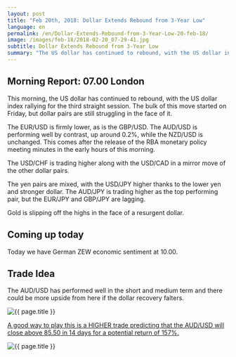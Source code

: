 ```yaml
---
layout: post
title: "Feb 20th, 2018: Dollar Extends Rebound from 3-Year Low"
language: en
permalink: /en/Dollar-Extends-Rebound-from-3-Year-Low-20-feb-18/
image: /images/feb-18/2018-02-20_07-29-41.jpg
subtitle: Dollar Extends Rebound from 3-Year Low
summary: "The US dollar has continued to rebound, with the US dollar index rallying for the third straight session. The bulk of this move started on Friday, but dollar pairs are still struggling in the face of it"
---
```

## Morning Report: 07.00 London

This morning, the US dollar has continued to rebound, with the US dollar index rallying for the third straight session. The bulk of this move started on Friday, but dollar pairs are still struggling in the face of it. 

The EUR/USD is firmly lower, as is the GBP/USD. The AUD/USD is performing well by contrast, up around 0.2%, while the NZD/USD is unchanged. This comes after the release of the RBA monetary policy meeting minutes in the early hours of this morning. 

The USD/CHF is trading higher along with the USD/CAD in a mirror move of the other dollar pairs.

The yen pairs are mixed, with the USD/JPY higher thanks to the lower yen and stronger dollar. The AUD/JPY is trading higher as the top performing pair, but the EUR/JPY and GBP/JPY are lagging. 

Gold is slipping off the highs in the face of a resurgent dollar. 

## Coming up today 

Today we have German ZEW economic sentiment at 10.00. 

## Trade Idea

The AUD/USD has performed well in the short and medium term and there could be more upside from here if the dollar recovery falters.

<img class="post-image" src="{{ site.url }}/images/feb-18/2018-02-20_07-29-41.jpg" alt="{{ page.title }}" title="{{ page.title }}">

<a href="%LINK%%?currency=GBP&market=forex&underlying=frxAUDJPY&formname=higherlower&duration_amount=14&duration_units=d&amount=10&amount_type=payout&expiry_type=duration&barrier=85.50" target="_blank">A good way to play this is a HIGHER trade predicting that the AUD/USD will close above 85.50 in 14 days for a potential return of 157%.</a>

<img class="post-image" src="{{ site.url }}/images/feb-18/2018-02-20_07-31-26.jpg" alt="{{ page.title }}" title="{{ page.title }}">
